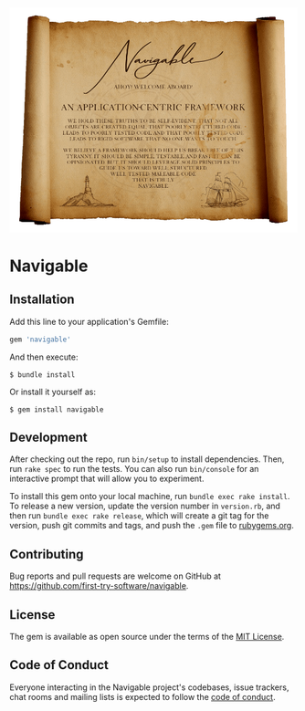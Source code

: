 <img src="assets/navigable.png">

# Navigable

## Installation

Add this line to your application's Gemfile:

```ruby
gem 'navigable'
```

And then execute:

    $ bundle install

Or install it yourself as:

    $ gem install navigable

## Development

After checking out the repo, run `bin/setup` to install dependencies. Then, run `rake spec` to run the tests. You can also run `bin/console` for an interactive prompt that will allow you to experiment.

To install this gem onto your local machine, run `bundle exec rake install`. To release a new version, update the version number in `version.rb`, and then run `bundle exec rake release`, which will create a git tag for the version, push git commits and tags, and push the `.gem` file to [rubygems.org](https://rubygems.org).

## Contributing

Bug reports and pull requests are welcome on GitHub at https://github.com/first-try-software/navigable.

## License

The gem is available as open source under the terms of the [MIT License](https://opensource.org/licenses/MIT).

## Code of Conduct

Everyone interacting in the Navigable project's codebases, issue trackers, chat rooms and mailing lists is expected to follow the [code of conduct](https://github.com/first-try-software/navigable/blob/main/CODE_OF_CONDUCT.md).
